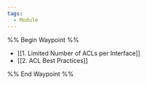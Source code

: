 ```yaml
---
tags:
  - Module
---
```

%% Begin Waypoint %%
- [[1. Limited Number of ACLs per Interface]]
- [[2. ACL Best Practices]]

%% End Waypoint %%


